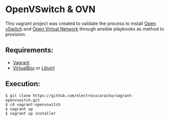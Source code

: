# OpenVSwitch & OVN

This vagrant project was created to validate the process to install
[Open vSwitch][1] and [Open Virtual Network][2] through ansible
playbooks as method to provision.

## Requirements:

  * [Vagrant][3]
  * [VirtualBox][4] or [Libvirt][5]

## Execution:

    $ git clone https://github.com/electrocucaracha/vagrant-openvswitch.git
    $ cd vagrant-openvswitch
    $ vagrant up
    $ vagrant up installer

[1]: http://docs.openvswitch.org/en/latest/topics/#ovs
[2]: http://docs.openvswitch.org/en/latest/topics/#ovn
[3]: https://www.vagrantup.com/downloads.html
[4]: https://www.virtualbox.org/wiki/Downloads
[5]: http://libvirt.org/downloads.html
